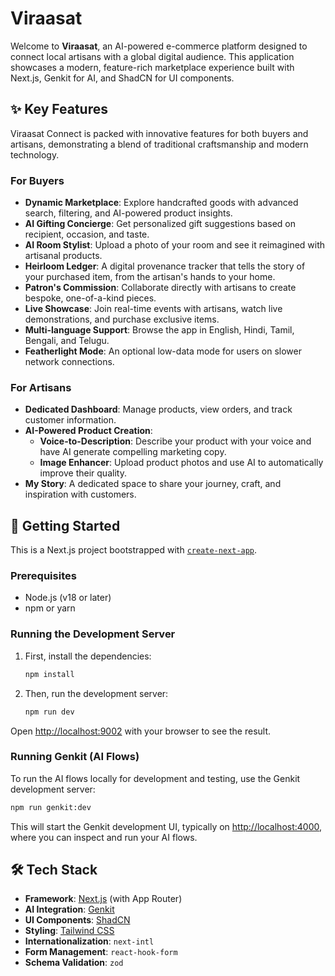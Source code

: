 # Viraasat

Welcome to **Viraasat**, an AI-powered e-commerce platform designed to connect local artisans with a global digital audience. This application showcases a modern, feature-rich marketplace experience built with Next.js, Genkit for AI, and ShadCN for UI components.

## ✨ Key Features

Viraasat Connect is packed with innovative features for both buyers and artisans, demonstrating a blend of traditional craftsmanship and modern technology.

### For Buyers
- **Dynamic Marketplace**: Explore handcrafted goods with advanced search, filtering, and AI-powered product insights.
- **AI Gifting Concierge**: Get personalized gift suggestions based on recipient, occasion, and taste.
- **AI Room Stylist**: Upload a photo of your room and see it reimagined with artisanal products.
- **Heirloom Ledger**: A digital provenance tracker that tells the story of your purchased item, from the artisan's hands to your home.
- **Patron's Commission**: Collaborate directly with artisans to create bespoke, one-of-a-kind pieces.
- **Live Showcase**: Join real-time events with artisans, watch live demonstrations, and purchase exclusive items.
- **Multi-language Support**: Browse the app in English, Hindi, Tamil, Bengali, and Telugu.
- **Featherlight Mode**: An optional low-data mode for users on slower network connections.

### For Artisans
- **Dedicated Dashboard**: Manage products, view orders, and track customer information.
- **AI-Powered Product Creation**:
  - **Voice-to-Description**: Describe your product with your voice and have AI generate compelling marketing copy.
  - **Image Enhancer**: Upload product photos and use AI to automatically improve their quality.
- **My Story**: A dedicated space to share your journey, craft, and inspiration with customers.

## 🚀 Getting Started

This is a Next.js project bootstrapped with [`create-next-app`](https://github.com/vercel/next.js/tree/canary/packages/create-next-app).

### Prerequisites
- Node.js (v18 or later)
- npm or yarn

### Running the Development Server

1.  First, install the dependencies:
    ```bash
    npm install
    ```

2.  Then, run the development server:
    ```bash
    npm run dev
    ```

Open [http://localhost:9002](http://localhost:9002) with your browser to see the result.

### Running Genkit (AI Flows)

To run the AI flows locally for development and testing, use the Genkit development server:

```bash
npm run genkit:dev
```

This will start the Genkit development UI, typically on [http://localhost:4000](http://localhost:4000), where you can inspect and run your AI flows.

## 🛠️ Tech Stack

- **Framework**: [Next.js](https://nextjs.org/) (with App Router)
- **AI Integration**: [Genkit](https://firebase.google.com/docs/genkit)
- **UI Components**: [ShadCN](https://ui.shadcn.com/)
- **Styling**: [Tailwind CSS](https://tailwindcss.com/)
- **Internationalization**: `next-intl`
- **Form Management**: `react-hook-form`
- **Schema Validation**: `zod`
